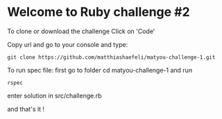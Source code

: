 # Welcome to Ruby challenge #2

To clone or download the challenge
Click on 'Code'

Copy url and go to your console and type:
```
git clone https://github.com/matthiashaefeli/matyou-challenge-1.git
```

To run spec file:
first go to folder 
cd matyou-challenge-1
and run 
```
rspec
```
enter solution in src/challenge.rb

and that's it !
